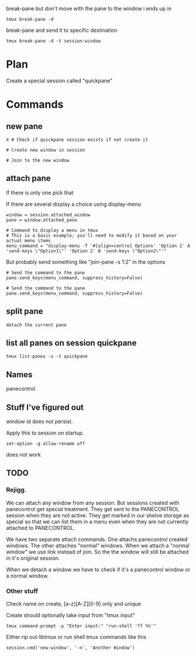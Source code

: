 break-pane but don't move with the pane to the window i ends up in

    tmux break-pane -d

break-pane and send it to specific destination

    tmux break-pane -d -t session:window

# Plan

Create a special session called "quickpane"

# Commands

## new pane

    X # Check if quickpane session exists if not create it

    # Create new window in session

    # Join to the new window

## attach pane

If there is only one pick that

If there are several display a choice using display-menu

    window = session.attached_window
    pane = window.attached_pane

    # Command to display a menu in tmux
    # This is a basic example; you'll need to modify it based on your actual menu items
    menu_command = "display-menu -T '#[align=centre] Options' 'Option 1' A 'send-keys \"Option1\"' 'Option 2' B 'send-keys \"Option2\"'"

But probably send something like "join-pane -s 1:2" in the options

    # Send the command to the pane
    pane.send_keys(menu_command, suppress_history=False)

    # Send the command to the pane
    pane.send_keys(menu_command, suppress_history=False)

## split pane

    detach the current pane

## list all panes on session quickpane

    tmux list-panes -s -t quickpane

## Names

panecontrol


## Stuff I've figured out 

window id does not persist.

Apply this to session on startup.

    set-option -g allow-rename off

does not work


## TODO

### Rejigg. 

We can attach any window from any session. But sessions created with panecontrol
get special treatment. They get sent to the PANECONTROL session when they are
not active. They get marked in our shelve storage as special so that we can list
them in a menu even when they are not currently attached to PANECONTROL.  

We have two separate attach commands. One attachs panecontrol created windows.
The other attaches "normal" windows. When we attach a "normal window" we use link instead of join. 
So the the window will still be attached in it's original session. 

When we detach a window we have to check if it's a panecontrol  window or a normal window.


### Other stuff
Check name on create, [a-z][A-Z][0-9] only and unique

Create should optionally take input from "tmux input"

    tmux command-prompt -p "Enter input:" "run-shell 'ff %%'"

Either rip out libtmux or run shell tmux commands like this

    session.cmd('new-window', '-n', 'Another Window')
